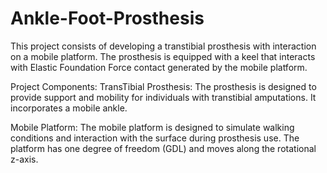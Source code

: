 # Ankle-Foot-Prosthesis
This project consists of developing a transtibial prosthesis with interaction on a mobile platform. The prosthesis is equipped with a keel that interacts with Elastic Foundation Force contact generated by the mobile platform.

Project Components:
TransTibial Prosthesis: The prosthesis is designed to provide support and mobility for individuals with transtibial amputations. It incorporates a mobile ankle.

Mobile Platform: The mobile platform is designed to simulate walking conditions and interaction with the surface during prosthesis use. The platform has one degree of freedom (GDL) and moves along the rotational z-axis.
